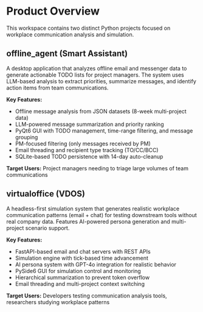 # Product Overview

This workspace contains two distinct Python projects focused on workplace communication analysis and simulation.

## offline_agent (Smart Assistant)

A desktop application that analyzes offline email and messenger data to generate actionable TODO lists for project managers. The system uses LLM-based analysis to extract priorities, summarize messages, and identify action items from team communications.

**Key Features:**
- Offline message analysis from JSON datasets (8-week multi-project data)
- LLM-powered message summarization and priority ranking
- PyQt6 GUI with TODO management, time-range filtering, and message grouping
- PM-focused filtering (only messages received by PM)
- Email threading and recipient type tracking (TO/CC/BCC)
- SQLite-based TODO persistence with 14-day auto-cleanup

**Target Users:** Project managers needing to triage large volumes of team communications

## virtualoffice (VDOS)

A headless-first simulation system that generates realistic workplace communication patterns (email + chat) for testing downstream tools without real company data. Features AI-powered persona generation and multi-project scenario support.

**Key Features:**
- FastAPI-based email and chat servers with REST APIs
- Simulation engine with tick-based time advancement
- AI persona system with GPT-4o integration for realistic behavior
- PySide6 GUI for simulation control and monitoring
- Hierarchical summarization to prevent token overflow
- Email threading and multi-project context switching

**Target Users:** Developers testing communication analysis tools, researchers studying workplace patterns
